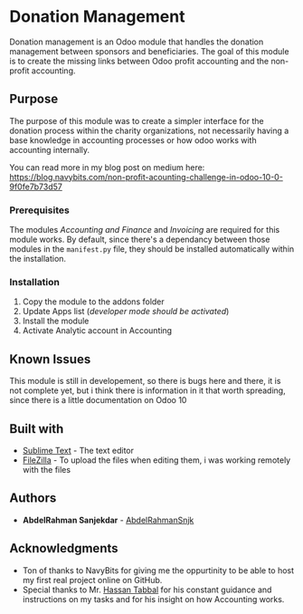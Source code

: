 # Donation Management
Donation management is an Odoo module that handles the donation management between sponsors and beneficiaries. The goal of this module is to create the missing links between Odoo profit accounting and the non-profit accounting.

## Purpose
The purpose of this module was to create a simpler interface for the donation process within the charity organizations, not necessarily having a base knowledge in accounting processes or how odoo works with accounting internally.

You can read more in my blog post on medium here: https://blog.navybits.com/non-profit-acounting-challenge-in-odoo-10-0-9f0fe7b73d57

### Prerequisites

The modules _Accounting and Finance_ and _Invoicing_ are required for this module works. By default, since there's a dependancy between those modules in the `manifest.py` file, they should be installed automatically within the installation.

### Installation

1. Copy the module to the addons folder
2. Update Apps list (_developer mode should be activated_)
3. Install the module
4. Activate Analytic account in Accounting

## Known Issues

This module is still in developement, so there is bugs here and there, it is not complete yet, but i think there is information  in it that worth spreading, since there is a little documentation on Odoo 10

## Built with

- [Sublime Text](https://www.sublimetext.com) - The text editor
- [FileZilla](https://filezilla-project.org) - To upload the files when editing them, i was working remotely with the files

## Authors

- **AbdelRahman Sanjekdar** - [AbdelRahmanSnjk](https://github.com/AbdelRahmanSnjk)

## Acknowledgments

- Ton of thanks to NavyBits for giving me the oppurtinity to be able to host my first real project online on GitHub.
- Special thanks to Mr. [Hassan Tabbal](http://www.hassantabbal.com) for his constant guidance and instructions on my tasks and for his insight on how Accounting works.
